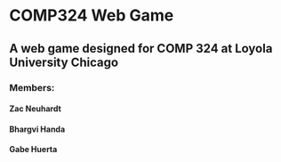 # COMP324 Web Game
## A web game designed for COMP 324 at Loyola University Chicago

### Members:
#### Zac Neuhardt
#### Bhargvi Handa
#### Gabe Huerta
